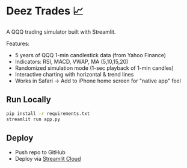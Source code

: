 # Deez Trades 📈

A QQQ trading simulator built with Streamlit.  

Features:
- 5 years of QQQ 1-min candlestick data (from Yahoo Finance)
- Indicators: RSI, MACD, VWAP, MA (5,10,15,20)
- Randomized simulation mode (1-sec playback of 1-min candles)
- Interactive charting with horizontal & trend lines
- Works in Safari → Add to iPhone home screen for "native app" feel

## Run Locally
```bash
pip install -r requirements.txt
streamlit run app.py
```

## Deploy
- Push repo to GitHub
- Deploy via [Streamlit Cloud](https://share.streamlit.io/)
